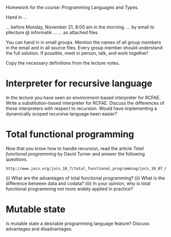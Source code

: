 Homework for the course: 
Programming Languages and Types.


Hand in ...

  ... before Monday, November 21, 8:00 am in the morning.
  ... by email to pllecture @ informatik ...
  ... as attached files

You can hand in in small groups. Mention the names of all group
members in the email and in all source files. Every group member
should understand the full solution. If possible, meet in person,
talk, and work together!
  
Copy the necessary definitions from the lecture notes.




Interpreter for recursive language
==================================

In the lecture you have seen an environment-based interpreter for RCFAE. Write a
substitution-based interpreter for RCFAE. Discuss the differences of these
interpreters with respect to recursion. Would have implementing a dynamically
scoped recursive language been easier?



Total functional programming
============================

Now that you know how to handle recursion, read the article _Total functional
programming_ by David Turner and answer the following questions.

    http://www.jucs.org/jucs_10_7/total_functional_programming/jucs_10_07_0751_0768_turner.pdf

(i) What are the advantages of total functional programming?
(ii) What is the difference between data and codata?
(iii) In your opinion, why is total functional programming not more widely applied in practice?



Mutable state
=============

Is mutable state a desirable programming language feature? Discuss advantages
and disadvantages.

